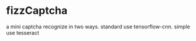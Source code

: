 # fizzCaptcha
a mini captcha recognize in two ways. standard use tensorflow-cnn. simple use tesseract
